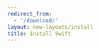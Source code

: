 ```yaml
---
redirect_from:
  - '/download/'
layout: new-layouts/install
title: Install Swift
---
```


<script src="/assets/javascripts/new-javascripts/install.js"></script>

